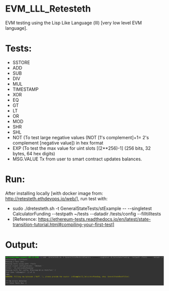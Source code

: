 # EVM_LLL_Retesteth

EVM testing using the Lisp Like Language (lll) [very low level EVM language].

# Tests:
- SSTORE
- ADD
- SUB
- DIV
- MUL
- TIMESTAMP
- XOR
- EQ
- GT
- LT
- OR
- MOD
- SHR
- SHL
- NOT (To test large negative values (NOT [1's complement]+1= 2's complement [negative value]) in hex format
- EXP (To test the max value for uint slots [(2**256)-1] (256 bits, 32 bytes, 64 hex digits)
- MSG.VALUE Tx from user to smart contract updates balances.

# Run:
After installing locally [with docker image from: http://retesteth.ethdevops.io/web/], run test with:
- sudo ./dretesteth.sh -t GeneralStateTests/stExample --     --singletest CalculatorFunding --testpath ~/tests     --datadir /tests/config --filltilltests
- [Reference: https://ethereum-tests.readthedocs.io/en/latest/state-transition-tutorial.html#compiling-your-first-test]

# Output:
<img src="https://github.com/MarcusWentz/EVM_LLL_Retesteth/blob/main/images/EVM_RESULT_2.png" alt="Output"/>
